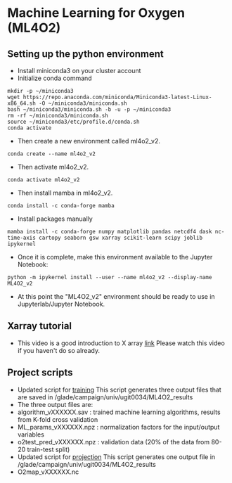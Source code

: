 # Machine Learning for Oxygen (ML4O2)

## Setting up the python environment
  - Install miniconda3 on your cluster account
  - Initialize conda command
```
mkdir -p ~/miniconda3
wget https://repo.anaconda.com/miniconda/Miniconda3-latest-Linux-x86_64.sh -O ~/miniconda3/miniconda.sh
bash ~/miniconda3/miniconda.sh -b -u -p ~/miniconda3
rm -rf ~/miniconda3/miniconda.sh
source ~/miniconda3/etc/profile.d/conda.sh
conda activate
```
  - Then create a new environment called ml4o2_v2.  
```
conda create --name ml4o2_v2
```
  - Then activate ml4o2_v2.
```
conda activate ml4o2_v2
```
  - Then install mamba in ml4o2_v2.
```
conda install -c conda-forge mamba
```
  - Install packages manually
```
mamba install -c conda-forge numpy matplotlib pandas netcdf4 dask nc-time-axis cartopy seaborn gsw xarray scikit-learn scipy joblib ipykernel
```
  - Once it is complete, make this environment available to the Jupyter Notebook:
```
python -m ipykernel install --user --name ml4o2_v2 --display-name ML4O2_v2
```
  - At this point the "ML4O2_v2" environment should be ready to use in Jupyterlab/Jupyter Notebook. 

## Xarray tutorial
- This video is a good introduction to X array [link](https://youtu.be/a339Q5F48UQ?si=mcCZE2vuptlOZPuE) Please watch this video if you haven't do so already. 

## Project scripts
  - Updated script for [training](https://github.com/takaito1/ML4O2/blob/main/o2_train_202402.ipynb) This script generates three output files that are saved in /glade/campaign/univ/ugit0034/ML4O2_results
  - The three output files are:
  - algorithm_vXXXXXX.sav : trained machine learning algorithms, results from K-fold cross validation
  - ML_params_vXXXXXX.npz : normalization factors for the input/output variables
  - o2test_pred_vXXXXXX.npz : validation data (20% of the data from 80-20 train-test split)
  - Updated script for [projection](https://github.com/takaito1/ML4O2/blob/main/o2_project_202402.ipynb) This script generates one output file in /glade/campaign/univ/ugit0034/ML4O2_results
  - O2map_vXXXXXX.nc

